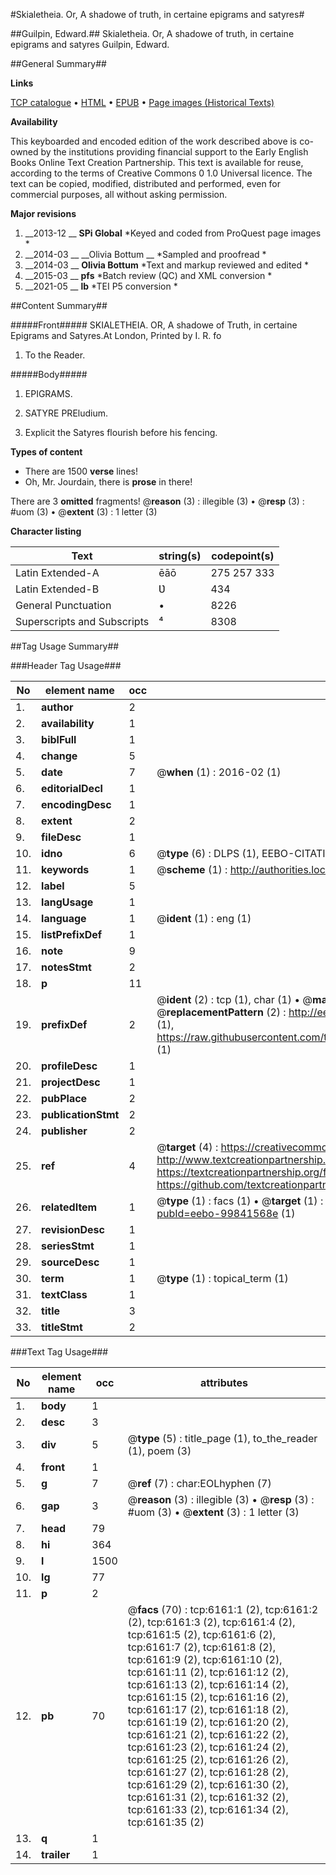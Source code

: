 #Skialetheia. Or, A shadowe of truth, in certaine epigrams and satyres#

##Guilpin, Edward.##
Skialetheia. Or, A shadowe of truth, in certaine epigrams and satyres
Guilpin, Edward.

##General Summary##

**Links**

[TCP catalogue](http://www.ota.ox.ac.uk/tcp/)  • 
[HTML](http://tei.it.ox.ac.uk/tcp/Texts-HTML/free/A02/A02374.html)  • 
[EPUB](http://tei.it.ox.ac.uk/tcp/Texts-EPUB/free/A02/A02374.epub) • 
[Page images (Historical Texts)](https://historicaltexts.jisc.ac.uk/eebo-99841568e)

**Availability**

This keyboarded and encoded edition of the work described above is co-owned by the
    institutions providing financial support to the Early English Books Online Text Creation
    Partnership. This text is available for reuse, according to the terms of  Creative Commons 0 1.0 Universal
    licence. The text can be copied, modified, distributed and performed, even for commercial
    purposes, all without asking permission.

**Major revisions**

1. __2013-12 __ __SPi Global__ *Keyed and coded from ProQuest page images *
1. __2014-03 __ __Olivia Bottum __ *Sampled and proofread *
1. __2014-03 __ __Olivia Bottum__ *Text and markup reviewed and edited *
1. __2015-03 __ __pfs__ *Batch review (QC) and XML conversion *
1. __2021-05 __ __lb__ *TEI P5 conversion *

##Content Summary##

#####Front#####
SKIALETHEIA. OR, A shadowe of Truth, in certaine Epigrams and Satyres.At London, Printed by I. R. fo
1. To the Reader.

#####Body#####

1. EPIGRAMS.

1. SATYRE PREludium.

1. Explicit the Satyres flourish before his fencing.

**Types of content**

  * There are 1500 **verse** lines!
  * Oh, Mr. Jourdain, there is **prose** in there!

There are 3 **omitted** fragments! 
 @__reason__ (3) : illegible (3)  •  @__resp__ (3) : #uom (3)  •  @__extent__ (3) : 1 letter (3)

**Character listing**


|Text|string(s)|codepoint(s)|
|---|---|---|
|Latin Extended-A|ēāō|275 257 333|
|Latin Extended-B|Ʋ|434|
|General Punctuation|•|8226|
|Superscripts             and Subscripts|⁴|8308|

##Tag Usage Summary##

###Header Tag Usage###

|No|element name|occ|attributes|
|---|---|---|---|
|1.|__author__|2||
|2.|__availability__|1||
|3.|__biblFull__|1||
|4.|__change__|5||
|5.|__date__|7| @__when__ (1) : 2016-02 (1)|
|6.|__editorialDecl__|1||
|7.|__encodingDesc__|1||
|8.|__extent__|2||
|9.|__fileDesc__|1||
|10.|__idno__|6| @__type__ (6) : DLPS (1), EEBO-CITATION (1), VID (1), EEBO-PROQUEST (1), STC (2)|
|11.|__keywords__|1| @__scheme__ (1) : http://authorities.loc.gov/ (1)|
|12.|__label__|5||
|13.|__langUsage__|1||
|14.|__language__|1| @__ident__ (1) : eng (1)|
|15.|__listPrefixDef__|1||
|16.|__note__|9||
|17.|__notesStmt__|2||
|18.|__p__|11||
|19.|__prefixDef__|2| @__ident__ (2) : tcp (1), char (1)  •  @__matchPattern__ (2) : ([0-9\-]+):([0-9IVX]+) (1), (.+) (1)  •  @__replacementPattern__ (2) : http://eebo.chadwyck.com/downloadtiff?vid=$1&page=$2 (1), https://raw.githubusercontent.com/textcreationpartnership/Texts/master/tcpchars.xml#$1 (1)|
|20.|__profileDesc__|1||
|21.|__projectDesc__|1||
|22.|__pubPlace__|2||
|23.|__publicationStmt__|2||
|24.|__publisher__|2||
|25.|__ref__|4| @__target__ (4) : https://creativecommons.org/publicdomain/zero/1.0/ (1), http://www.textcreationpartnership.org/docs/. (1), https://textcreationpartnership.org/faq/#faq05 (1), https://github.com/textcreationpartnership (1)|
|26.|__relatedItem__|1| @__type__ (1) : facs (1)  •  @__target__ (1) : https://data.historicaltexts.jisc.ac.uk/view?pubId=eebo-99841568e (1)|
|27.|__revisionDesc__|1||
|28.|__seriesStmt__|1||
|29.|__sourceDesc__|1||
|30.|__term__|1| @__type__ (1) : topical_term (1)|
|31.|__textClass__|1||
|32.|__title__|3||
|33.|__titleStmt__|2||


###Text Tag Usage###

|No|element name|occ|attributes|
|---|---|---|---|
|1.|__body__|1||
|2.|__desc__|3||
|3.|__div__|5| @__type__ (5) : title_page (1), to_the_reader (1), poem (3)|
|4.|__front__|1||
|5.|__g__|7| @__ref__ (7) : char:EOLhyphen (7)|
|6.|__gap__|3| @__reason__ (3) : illegible (3)  •  @__resp__ (3) : #uom (3)  •  @__extent__ (3) : 1 letter (3)|
|7.|__head__|79||
|8.|__hi__|364||
|9.|__l__|1500||
|10.|__lg__|77||
|11.|__p__|2||
|12.|__pb__|70| @__facs__ (70) : tcp:6161:1 (2), tcp:6161:2 (2), tcp:6161:3 (2), tcp:6161:4 (2), tcp:6161:5 (2), tcp:6161:6 (2), tcp:6161:7 (2), tcp:6161:8 (2), tcp:6161:9 (2), tcp:6161:10 (2), tcp:6161:11 (2), tcp:6161:12 (2), tcp:6161:13 (2), tcp:6161:14 (2), tcp:6161:15 (2), tcp:6161:16 (2), tcp:6161:17 (2), tcp:6161:18 (2), tcp:6161:19 (2), tcp:6161:20 (2), tcp:6161:21 (2), tcp:6161:22 (2), tcp:6161:23 (2), tcp:6161:24 (2), tcp:6161:25 (2), tcp:6161:26 (2), tcp:6161:27 (2), tcp:6161:28 (2), tcp:6161:29 (2), tcp:6161:30 (2), tcp:6161:31 (2), tcp:6161:32 (2), tcp:6161:33 (2), tcp:6161:34 (2), tcp:6161:35 (2)|
|13.|__q__|1||
|14.|__trailer__|1||
